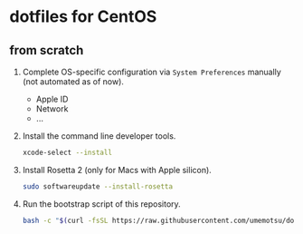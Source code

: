 # dotfiles for CentOS

## from scratch

1. Complete OS-specific configuration via `System Preferences` manually (not automated as of now).

    - Apple ID
    - Network
    - ...

2. Install the command line developer tools.

    ```bash
    xcode-select --install
    ```

3. Install Rosetta 2 (only for Macs with Apple silicon).

    ```bash
    sudo softwareupdate --install-rosetta
    ```

4. Run the bootstrap script of this repository.

    ```bash
    bash -c "$(curl -fsSL https://raw.githubusercontent.com/umemotsu/dotfiles-centos/main/script/bootstrap.sh)"
    ```
